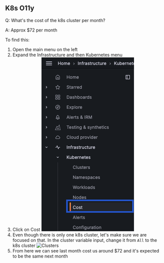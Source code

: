 ## K8s O11y
Q: What's the cost of the k8s cluster per month?

A: Approx $72 per month

To find this:
  1. Open the main menu on the left
  1. Expand the Infrastructure and then Kubernetes menu
  1. Click on Cost
  ![Clusters](/images/3.8-k8s-olly-1.png)
  1. Even though there is only one k8s cluster, let's make sure we are focused on that. In the cluster variable input, change it from `All` to the k8s cluster
  ![Clusters](.images/3.8-k8s-olly-2.png)
  1. From here we can see last month cost us around $72 and it's expected to be the same next month
